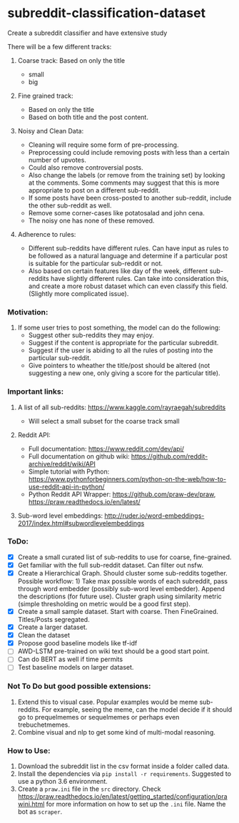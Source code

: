 # subreddit-classification-dataset
Create a subreddit classifier and have extensive study

There will be a few different tracks:
1. Coarse track: Based on only the title
	- small
	- big
2. Fine grained track:
	- Based on only the title
	- Based on both title and the post content.
3. Noisy and Clean Data:
	- Cleaning will require some form of pre-processing.
	- Preprocessing could include removing posts with less than a certain number of upvotes.
	- Could also remove controversial posts.
	- Also change the labels (or remove from the training set) by looking at the comments. Some comments may suggest that this is more appropriate to post on a different sub-reddit.
	- If some posts have been cross-posted to another sub-reddit, include the other sub-reddit as well.
	- Remove some corner-cases like potatosalad and john cena.
	- The noisy one has none of these removed.

4. Adherence to rules:
	- Different sub-reddits have different rules. Can have input as rules to be followed as a natural language and determine if a particular post is suitable for the particular sub-reddit or not.
	- Also based on certain features like day of the week, different sub-reddits have slightly different rules. Can take into consideration this, and create a more robust dataset which can even classify this field. (Slightly more complicated issue).

### Motivation:
1. If some user tries to post something, the model can do the following:
	- Suggest other sub-reddits they may enjoy.
	- Suggest if the content is appropriate for the particular subreddit.
	- Suggest if the user is abiding to all the rules of posting into the particular sub-reddit.
	- Give pointers to wheather the title/post should be altered (not suggesting a new one, only giving a score for the particular title).

### Important links:
1. A list of all sub-reddits: https://www.kaggle.com/rayraegah/subreddits
	- Will select a small subset for the coarse track small

2. Reddit API:
	- Full documentation: https://www.reddit.com/dev/api/
	- Full documentation on github wiki: https://github.com/reddit-archive/reddit/wiki/API
	- Simple tutorial with Python: https://www.pythonforbeginners.com/python-on-the-web/how-to-use-reddit-api-in-python/
	- Python Reddit API Wrapper: https://github.com/praw-dev/praw, https://praw.readthedocs.io/en/latest/

3. Sub-word level embeddings: http://ruder.io/word-embeddings-2017/index.html#subwordlevelembeddings

### ToDo:
- [x] Create a small curated list of sub-reddits to use for coarse, fine-grained.
- [x] Get familiar with the full sub-reddit dataset. Can filter out nsfw.
- [x] Create a Hierarchical Graph. Should cluster some sub-reddits together. Possible workflow: 1) Take max possible words of each subreddit, pass through word embedder (possibly sub-word level embedder). Append the descriptions (for future use). Cluster graph using similarity metric (simple thresholding on metric would be a good first step).
- [x] Create a small sample dataset. Start with coarse. Then FineGrained. Titles/Posts segregated.
- [x] Create a larger dataset.
- [x] Clean the dataset
- [x] Propose good baseline models like tf-idf
- [ ] AWD-LSTM pre-trained on wiki text should be a good start point.
- [ ] Can do BERT as well if time permits
- [ ] Test baseline models on larger dataset.

### Not To Do but good possible extensions:
1. Extend this to visual case. Popular examples would be meme sub-reddits. For example, seeing the meme, can the model decide if it should go to prequelmemes or sequelmemes or perhaps even trebuchetmemes.
2. Combine visual and nlp to get some kind of multi-modal reasoning.

### How to Use:
1. Download the subreddit list in the csv format inside a folder called data.
2. Install the dependencies via `pip install -r requirements`. Suggested to use a python 3.6 environment.
3. Create a `praw.ini` file in the `src` directory. Check https://praw.readthedocs.io/en/latest/getting_started/configuration/prawini.html for more information on how to set up the `.ini` file. Name the bot as `scraper`.
